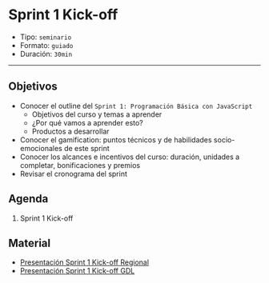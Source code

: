 # Sprint 1 Kick-off

- Tipo: `seminario`
- Formato: `guiado`
- Duración: `30min`

***

## Objetivos

- Conocer el outline del `Sprint 1: Programación Básica con JavaScript`
  * Objetivos del curso y temas a aprender
  * ¿Por qué vamos a aprender esto?
  * Productos a desarrollar
- Conocer el gamification: puntos técnicos y de habilidades socio-emocionales
  de este sprint
- Conocer los alcances e incentivos del curso: duración, unidades a completar,
  bonificaciones y premios
- Revisar el cronograma del sprint

## Agenda

1. Sprint 1 Kick-off

## Material

- [Presentación Sprint 1 Kick-off Regional](https://docs.google.com/presentation/d/1623UM9tYNGVNYN_62jwgdIkP07okvI5Rb9hyZX8yXvc/edit#slide=id.g1b73c42c66_0_112)
- [Presentación Sprint 1 Kick-off GDL](https://docs.google.com/presentation/d/18mS_odcJM5csiA1qpw7eLD9U-74pAkULGZ2KZLWCqcM/edit?usp=sharing)
